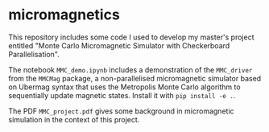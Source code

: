 # micromagnetics
This repository includes some code I used to develop my master's project entitled "Monte Carlo Micromagnetic Simulator with Checkerboard Parallelisation".

The notebook `MMC_demo.ipynb` includes a demonstration of the `MMC_driver` from the `MMCMag` package, a non-parallelised micromagnetic simulator based on Ubermag syntax that uses the Metropolis Monte Carlo algorithm to sequentially update magnetic states. Install it with `pip install -e .`.

The PDF `MMC_project.pdf` gives some background in micromagnetic simulation in the context of this project.